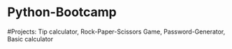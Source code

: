 # Python-Bootcamp 
#Projects:
Tip calculator, Rock-Paper-Scissors Game, Password-Generator, Basic calculator
